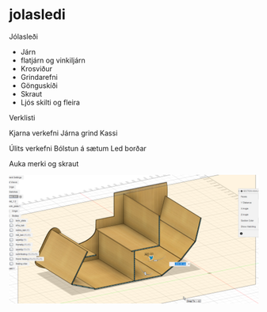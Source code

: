


# jolasledi

Jólasleði



- Járn
- flatjárn og vinkiljárn
- Krosviður
- Grindarefni
- Gönguskíði
- Skraut
- Ljós skilti og fleira


Verklisti

Kjarna verkefni
Járna grind
Kassi

Úlits verkefni
Bólstun á sætum
Led borðar


Auka
merki og skraut


![sledi cross](2020-11-24%2012_36_11-Autodesk%20Fusion%20360.png)


